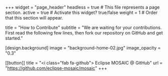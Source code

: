 +++
widget = "page_header"
headless = true  # This file represents a page section.
active = true  # Activate this widget? true/false
weight = 1  # Order that this section will appear.

title = "How to Contribute"
subtitle = "We are waiting for your contributions. First read the following few lines, then fork our repository on GitHub and get started."

[design.background]
  image = "background-home-02.jpg"
  image_opacity = "0.3"
  
[[button]]
  title = "<i class=\"fab fa-github\"></i> Eclipse MOSAIC @ GitHub"
  url = "https://github.com/eclipse-mosaic/mosaic"
+++
